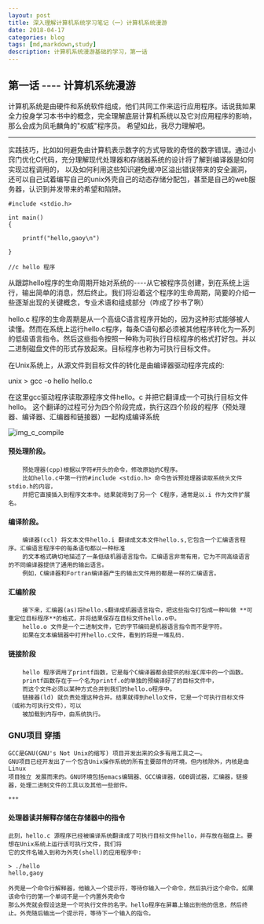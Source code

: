 ```yaml
---
layout: post
title: 深入理解计算机系统学习笔记（一）计算机系统漫游
date: 2018-04-17
categories: blog
tags: [md,markdown,study]
description: 计算机系统漫游基础的学习，第一话
---
```



## 第一话 ---- 计算机系统漫游

 计算机系统是由硬件和系统软件组成，他们共同工作来运行应用程序。话说我如果全力投身学习本书中的概念，完全理解底层计算机系统以及它对应用程序的影响，那么会成为凤毛麟角的"权威"程序员。 希望如此，我尽力理解吧。

***

实践技巧，比如如何避免由计算机表示数字的方式导致的奇怪的数字错误。通过小窍门优化C代码，充分理解现代处理器和存储器系统的设计将了解到编译器是如何实现过程调用的，
以及如何利用这些知识避免缓冲区溢出错误带来的安全漏洞，还可以自己试着编写自己的unix外壳自己的动态存储分配包，甚至是自己的web服务器，认识到并发带来的希望和陷阱。

```
#include <stdio.h>

int main()
{

	printf("hello,gaoy\n")

}

//c hello 程序

```

从跟踪hello程序的生命周期开始对系统的----从它被程序员创建，到在系统上运行，输出简单的消息，然后终止。我们将沿着这个程序的生命周期，简要的介绍一些逐渐出现的关键概念，专业术语和组成部分（咋成了抄书了咧）

hello.c 程序的生命周期是从一个高级C语言程序开始的，因为这种形式能够被人读懂。然而在系统上运行hello.c程序，每条C语句都必须被其他程序转化为一系列的低级语言指令。然后这些指令按照一种称为可执行目标程序的格式打好包。并以二进制磁盘文件的形式存放起来。目标程序也称为可执行目标文件。

在Unix系统上，从源文件到目标文件的转化是由编译器驱动程序完成的: 

unix > gcc -o hello hello.c

在这里gcc驱动程序读取源程序文件hello。c 并把它翻译成一个可执行目标文件hello。 这个翻译的过程可分为四个阶段完成，执行这四个阶段的程序（预处理器、编译器、汇编器和链接器）一起构成编译系统

![img_c_compile](https://raw.githubusercontent.com/gaoy13800/gaoy13800.GitHub.io/master/_mdimg/0417_cbianyi.png)

#### 预处理阶段。
        预处理器(cpp)根据以字符#开头的命令，修改原始的C程序。
        比如hello.c中第一行的#include <stdio.h> 命令告诉预处理器读取系统头文件stdio.h的内容，
        并把它直接插入到程序文本中。结果就得到了另一个 C程序，通常是以.i 作为文件扩展名。
  
#### 编译阶段。
        编译器(ccl) 将文本文件hello.i 翻译成文本文件hello.s,它包含一个汇编语言程序。汇编语言程序中的每条语句都以一种标准
        的文本格式确切地描述了一条低级机器语言指令。汇编语言非常有用，它为不同高级语言的不同编译器提供了通用的输出语言。
        例如，C编译器和Fortran编译器产生的输出文件用的都是一样的汇编语言。

#### 汇编阶段
        接下来，汇编器(as)将hello.s翻译成机器语言指令，把这些指令打包成一种叫做 **可重定位目标程序**的格式，并将结果保存在目标文件hello.o中。
        hello.o 文件是一个二进制文件，它的字节编码是机器语言指令而不是字符。
        如果在文本编辑器中打开hello.c文件，看到的将是一堆乱码.
        
#### 链接阶段
        hello 程序调用了printf函数，它是每个C编译器都会提供的标准C库中的一个函数。
        printf函数存在于一个名为printf.o的单独的预编译好了的目标文件中，
        而这个文件必须以某种方式合并到我们的hello.o程序中。
        链接器(ld) 就负责处理这种合并。结果就得到hello文件，它是一个可执行目标文件（或称为可执行文件），可以
        被加载到内存中，由系统执行。
    




### GNU项目 穿插
    GCC是GNU(GNU's Not Unix的缩写) 项目开发出来的众多有用工具之一。
    GNU项目已经开发出了一个包含Unix操作系统的所有主要部件的环境，但内核除外，内核是由Linux
    项目独立 发展而来的。GNU环境包括emacs编辑器、GCC编译器，GDB调试器，汇编器，链接器，处理二进制文件的工具以及其他一些部件。
    
    ***
    
#### 处理器读并解释存储在存储器中的指令
    此刻，hello.c 源程序已经被编译系统翻译成了可执行目标文件hello，并存放在磁盘上。要想在Unix系统上运行该可执行文件，我们将
    它的文件名输入到称为外壳(shell)的应用程序中:
    
    > ./hello
    hello,gaoy
    
    外壳是一个命令行解释器，他输入一个提示符，等待你输入一个命令，然后执行这个命令。如果该命令行的第一个单词不是一个内置外壳命令
    那么外壳就会假设这是一个可执行文件的名字。hello程序在屏幕上输出到他的信息，然后终止。外壳随后输出一个提示符，等待下一个输入的指令。
